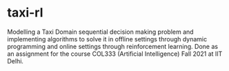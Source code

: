 # taxi-rl
Modelling a Taxi Domain sequential decision making problem and implementing algorithms to solve it in offline settings through dynamic programming and online settings through reinforcement learning. Done as an assignment for the course COL333 (Artificial Intelligence) Fall 2021 at IIT Delhi.
